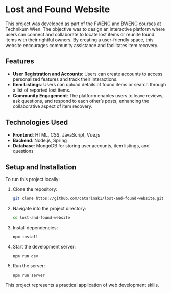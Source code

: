
# Lost and Found Website

This project was developed as part of the FWENG and BWENG courses at Technikum Wien. The objective was to design an interactive platform where users can connect and collaborate to locate lost items or reunite found items with their rightful owners. By creating a user-friendly space, this website encourages community assistance and facilitates item recovery.

## Features

- **User Registration and Accounts**: Users can create accounts to access personalized features and track their interactions.
- **Item Listings**: Users can upload details of found items or search through a list of reported lost items.
- **Community Engagement**: The platform enables users to leave reviews, ask questions, and respond to each other’s posts, enhancing the collaborative aspect of item recovery.



## Technologies Used

- **Frontend**: HTML, CSS, JavaScript, Vue.js
- **Backend**: Node.js, Spring
- **Database**: MongoDB for storing user accounts, item listings, and questions

## Setup and Installation

To run this project locally:

1. Clone the repository:
    ```bash
    git clone https://github.com/catarinak1/lost-and-found-website.git
    ```
2. Navigate into the project directory:
    ```bash
    cd lost-and-found-website
    ```
3. Install dependencies:
    ```bash
    npm install
    ```
4. Start the development server:
    ```bash
    npm run dev
    ```

5. Run the server:
    ```bash
    npm run server
    ```
   
This project represents a practical application of web development skills.
